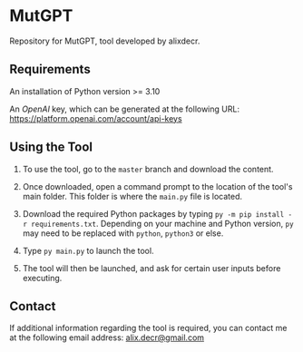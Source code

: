 # MutGPT
Repository for MutGPT, tool developed by alixdecr.

## Requirements
An installation of Python version >= 3.10

An *OpenAI* key, which can be generated at the following URL: https://platform.openai.com/account/api-keys

## Using the Tool
1. To use the tool, go to the `master` branch and download the content.

2. Once downloaded, open a command prompt to the location of the tool's main folder. This folder is where the `main.py` file is located.

3. Download the required Python packages by typing `py -m pip install -r requirements.txt`. Depending on your machine and Python version, `py` may need to be replaced with `python`, `python3` or else.

4. Type `py main.py` to launch the tool.

5. The tool will then be launched, and ask for certain user inputs before executing.

## Contact
If additional information regarding the tool is required, you can contact me at the following email address: alix.decr@gmail.com
